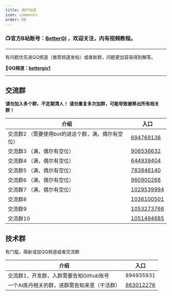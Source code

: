 ```yaml
---
title: 用户社区
icon: comments
order: 60
---
```



### 📺官方B站账号：[BetterGI](https://space.bilibili.com/3546777483479879) ，欢迎关注，内有视频教程。

---

有问题优先进QQ频道（推荐频道发帖）或者新群，问题更加容易得到解答。

**💬QQ频道：[bettergiv1](https://pd.qq.com/s/e0isukk34)**

---

## 交流群
**请勿加入多个群，不定期清人！**
**请勿重复多次加群，可能导致被移出所有相关群！**

| 介绍                                 | 入口        |
|------------------------------------| --------- |
| 交流群2 （需要使用bot的进这个群，满，偶尔有空位）        | [694769138](http://qm.qq.com/cgi-bin/qm/qr?_wv=1027&k=hneYjH2EgI1-pQI1em3uaVG7l-7vz8ye&authKey=q9lhYjjNQ6Tiw7uBvL1%2BWZZewa0%2B1H6PNFv1ETsQQBWlLpXqUx1bGeD7iK4iLfpv&noverify=0&group_code=694769138) |
| 交流群3 （满，偶尔有空位）                     | [906536632](http://qm.qq.com/cgi-bin/qm/qr?_wv=1027&k=_nmC8Neh7mZaGb2hIsO3p4-DKdxBlReQ&authKey=X7rGdx4jbA%2Bs2Juotlov0cg57%2Bv8CwRdjMgYYsxPtdtkl5NKniJhbDILKhWCYS4B&noverify=0&group_code=906536632) |
| 交流群4 （满，偶尔有空位）                     | [644939404](https://qm.qq.com/q/eG3QIodqiA) |
| 交流群5 （满，偶尔有空位）                     | [783846140](https://qm.qq.com/q/lVzxCCKEko) |
| 交流群6 （满，偶尔有空位）                     | [960900268](https://qm.qq.com/q/c2ohYmxzC8) |
| 交流群7 （满，偶尔有空位）                     | [1029539994](https://qm.qq.com/q/vCOphnHFK2) |
| 交流群8                               | [1036100501](https://qm.qq.com/q/fvRNqEbFyo) |
| 交流群9                               | [1053273766](https://qm.qq.com/q/qtocsOXnIQ) |
| 交流群10                              | [1051494685](https://qm.qq.com/q/TPQtZlgraU) |


## 技术群
有门槛，萌新请加QQ频道或者交流群

| 介绍                                 | 入口        |
|------------------------------------| --------- |
| 交流群1，开发群，入群需要告知Github账号            | 894935931 |
| 一个AI炼丹相关的群，进群需告知来意（干活群）            | [863012276](http://qm.qq.com/cgi-bin/qm/qr?_wv=1027&k=5MykSb0YDHtpU3QdJI7XDR-sbbdrqgZH&authKey=a8jOzCEnYilPZDPJV84OJnOSXw3z3xe8Jv6P5hj6f5Jq9V4TkB9V0sFWQDJe6nJK&noverify=0&group_code=863012276) |


